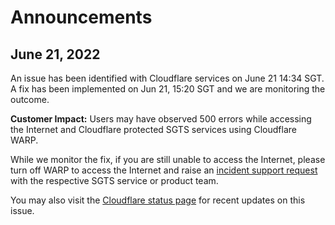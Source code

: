 # Announcements

## June 21, 2022

An issue has been identified with Cloudflare services on June 21 14:34 SGT. A fix has been implemented on Jun 21, 15:20 SGT and we are monitoring the outcome.

**Customer Impact:** Users may have observed 500 errors while accessing the Internet and Cloudflare protected SGTS services using Cloudflare WARP.

While we monitor the fix, if you are still unable to access the Internet, please turn off WARP to access the Internet and raise an [incident support request](support-channels) with the respective SGTS service or product team.

You may also visit the [Cloudflare status page](https://www.cloudflarestatus.com/) for recent updates on this issue.

